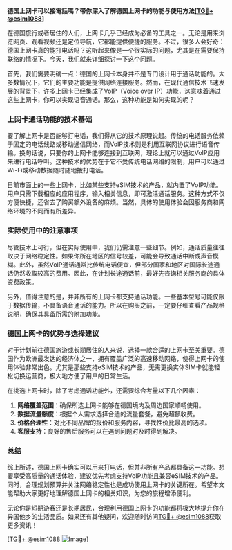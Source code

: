 **德国上网卡可以接電話嗎？带你深入了解德国上网卡的功能与使用方法[[TG💪+ @esim1088](https://t.me/s/esim1088)]**

在德国旅行或者居住的人们，上网卡几乎已经成为必备的工具之一。无论是用来浏览网页、观看视频还是定位导航，它都能提供便捷的服务。不过，很多人会好奇：德国上网卡真的能打电话吗？这听起来像是一个很实际的问题，尤其是在需要保持联络的情况下。今天，我们就来详细探讨一下这个问题。

首先，我们需要明确一点：德国的上网卡本身并不是专门设计用于通话功能的。大多数情况下，它们的主要功能是提供网络连接服务。然而，在现代通信技术飞速发展的背景下，许多上网卡已经集成了VoIP（Voice over IP）功能，这意味着通过这些上网卡，你可以实现语音通话。那么，这种功能是如何实现的呢？

### 上网卡通话功能的技术基础

要了解上网卡是否能够打电话，我们得从它的技术原理说起。传统的电话服务依赖于固定的电话线路或移动通信网络，而VoIP技术则是利用互联网协议进行语音传输。换句话说，只要你的上网卡能够连接到互联网，理论上就可以通过VoIP应用来进行电话呼叫。这种技术的优势在于它不受传统电话网络的限制，用户可以通过Wi-Fi或移动数据随时随地拨打电话。

目前市面上的一些上网卡，比如某些支持eSIM技术的产品，就内置了VoIP功能。用户只需下载相应的应用程序，输入相关信息，即可激活通话服务。这种方式不仅方便快捷，还省去了购买额外设备的麻烦。当然，具体的使用体验会因服务商和网络环境的不同而有所差异。

### 实际使用中的注意事项

尽管技术上可行，但在实际使用中，我们仍需注意一些细节。例如，通话质量往往取决于网络稳定性。如果你所在地区的信号较差，可能会导致通话中断或声音模糊。此外，虽然VoIP通话通常比传统电话便宜，但部分国家和地区对国际长途通话仍然收取较高的费用。因此，在计划长途通话前，最好先咨询相关服务商的具体资费政策。

另外，值得注意的是，并非所有的上网卡都支持通话功能。一些基本型号可能仅限于数据传输，不具备语音通话的能力。所以在购买之前，一定要仔细查看产品规格说明，确保其具备所需的附加功能。

### 德国上网卡的优势与选择建议

对于计划前往德国旅游或长期居住的人来说，选择一款合适的上网卡至关重要。德国作为欧洲最发达的经济体之一，拥有覆盖广泛的高速移动网络，使得上网卡的使用体验非常出色。尤其是那些支持eSIM技术的产品，无需更换实体SIM卡就能轻松切换运营商，极大地方便了用户的日常生活。

在挑选上网卡时，除了考虑通话功能外，还需要综合考量以下几个因素：

1. **网络覆盖范围**：确保所选上网卡能够在德国境内及周边国家顺畅使用。
2. **数据流量额度**：根据个人需求选择合适的流量套餐，避免超额收费。
3. **价格合理性**：对比不同品牌的报价和服务内容，寻找性价比最高的选项。
4. **客服支持**：良好的售后服务可以在遇到问题时及时得到解决。

### 总结

综上所述，德国上网卡确实可以用来打电话，但并非所有产品都具备这一功能。想要享受高质量的通话体验，建议优先考虑支持VoIP功能且兼容eSIM技术的产品。同时，合理规划预算并关注网络稳定性也是成功使用上网卡的关键所在。希望本文能帮助大家更好地理解德国上网卡的相关知识，为您的旅程增添便利。

无论你是短期游客还是长期居民，合理利用德国上网卡的功能都将极大地提升你在异国他乡的生活品质。如果还有其他疑问，欢迎随时访问[TG💪+ @esim1088](https://t.me/s/esim1088)获取更多资讯！

[[TG💪+ @esim1088](https://t.me/s/esim1088) ![Image](https://i.postimg.cc/4NQfJmqS/Snipaste-2025-05-13-00-14-12.png)]
